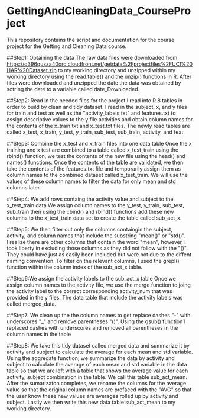 # GettingAndCleaningData_CourseProject
This repository contains the script and documentation for the course project for the Getting and Cleaning Data course.

##Step1:  Obtaining the data 
The raw data files were downloaded from https://d396qusza40orc.cloudfront.net/getdata%2Fprojectfiles%2FUCI%20HAR%20Dataset.zip to my working directory and unzipped within my working directory using the read.table() and the unzip() functions in R.  After files were downloaded and unzipped the date the data was obtained by sotring the date to a variable called date_Downloaded.

##Step2: Read in the needed files for the project
I read into R 8 tables in order to build by clean and tidy dataset.  I read in the subject, x, and y files for train and test as well as the "activity_labels.txt" and features.txt to assign descriptive values to the y file activities and obtain column names for the contents of the x_train.txt and x_test.txt files.  The newly read tables are called x_test, x_train, y_test, y_train, sub_test, sub_train, activity, and feat.

##Step3: Combine the x_test and x_train files into one data table
Once the x training and x test are combined to a table called x_test_train using the rbind() function, we test the contents of the new file using the head() and names() functions.  Once the contents of the table are validated, we then take the contents of the features.txt file and temporarily assign them as column names to the combined dataset called x_test_train.  We will use the values of these column names to filter the data for only mean and std columns later.

##Step4: We add rows containg the activity value and subject to the x_test_train data
We assign column names to the y_test, y_train, sub_test, sub_train then using the cbind() and rbind() functions add these new columns to the x_test_train data set to create the table called sub_act_x.

##Step5: We then filter out only the columns containgin the subject, activity, and column names that include the substring "mean()" or "std()".  
I realize there are other columns that contain the word "mean", however, I took liberty in excluding those columns as they did not follow with the "()".  They could have just as easily been included but were not due to the diffent naming convention.  To filter on the relevant columns, I used the grepl() function within the column index of the sub_act_x table.

##Step6:We assign the activity labels to the sub_act_x table
Once we assign column names to the activity file, we use the merge function to joing the activity label to the correct corresponding activity_num that was provided in the y files.  The data table that include the activity labels was called merged_data.

##Step7: We clean up the the column names to get replace dashes "-" with underscores "_" and remove parentheses "()".
Using the gsub() function I replaced dashes with underscores and removed all parentheses in the column names in the table 

##Step8:  We take this tidy dataset called merged data and summarize it by activity and subject to calculate the average for each mean and std variable.
Using the aggregate function, we summarize the data by activity and subject to calculate the average of each mean and std variable in the data table so that we are left with a table that shows the average value for each activity, subject combination in the table.  We call this table sub_act_mean.  After the sumarizaton completes, we rename the columns for the average value so that the original column names are prefaced with the "AVG" so that the user know these new values are averages rolled up by activity and subject. Lastly we then write this new data table sub_act_mean to my working directory.
